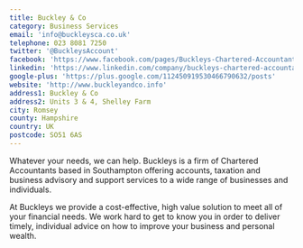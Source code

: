 ```yaml
---
title: Buckley & Co
category: Business Services
email: 'info@buckleysca.co.uk'
telephone: 023 8081 7250
twitter: '@BuckleysAccount'
facebook: 'https://www.facebook.com/pages/Buckleys-Chartered-Accountants/137588213085985'
linkedin: 'https://www.linkedin.com/company/buckleys-chartered-accountants'
google-plus: 'https://plus.google.com/112450919530466790632/posts'
website: 'http://www.buckleyandco.info'
address1: Buckley & Co
address2: Units 3 & 4, Shelley Farm
city: Romsey
county: Hampshire
country: UK
postcode: SO51 6AS
---
```

Whatever your needs, we can help. Buckleys is a firm of Chartered Accountants based in Southampton offering accounts, taxation and business advisory and support services to a wide range of businesses and individuals.

At Buckleys we provide a cost-effective, high value solution to meet all of your financial needs. We work hard to get to know you in order to deliver timely, individual advice on how to improve your business and personal wealth.

